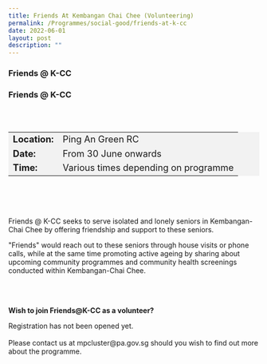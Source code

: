 ```yaml
---
title: Friends At Kembangan Chai Chee (Volunteering)
permalink: /Programmes/social-good/friends-at-k-cc
date: 2022-06-01
layout: post
description: ""
---
```

<h3>Friends @ K-CC</h3>

### Friends @ K-CC ### 

<div style="padding:30px 0 30px 0">
<table style="font-size:130%; background-color:#f2f2f2">
	<tbody>
		<tr>
			<td><b>Location:</b></td>
			<td>Ping An Green RC</td>
		</tr>
		<tr>
			<td><b>Date:</b></td>
			<td>From 30 June onwards</td>
		</tr>
		<tr>
			<td><b>Time:</b></td>
			<td>Various times depending on programme</td>
		</tr>
	</tbody>
</table>
</div>
	
<div style="padding:20px 0 20px 0;">
	<p>Friends @ K-CC seeks to serve isolated and lonely seniors in Kembangan-Chai Chee by offering friendship and support to these seniors.</p>
	<p>"Friends" would reach out to these seniors through house visits or phone calls, while at the same time promoting active ageing by sharing about upcoming community programmes and community health screenings conducted within Kembangan-Chai Chee.</p>
</div>

<div style="padding:15px 0 15px 0">
	<p><b>Wish to join Friends@K-CC as a volunteer?</b></p>
	<p>Registration has not been opened yet.<br><br>Please contact us at mpcluster@pa.gov.sg should you wish to find out more about the programme.</p>
</div>